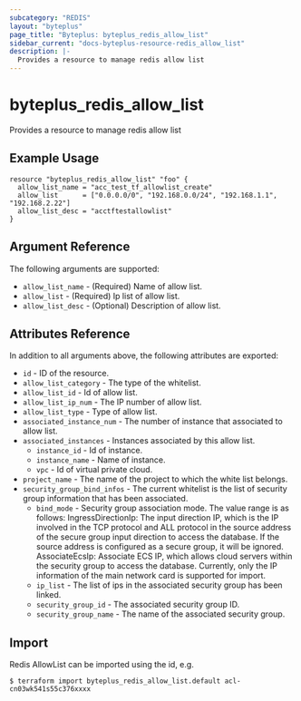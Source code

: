```yaml
---
subcategory: "REDIS"
layout: "byteplus"
page_title: "Byteplus: byteplus_redis_allow_list"
sidebar_current: "docs-byteplus-resource-redis_allow_list"
description: |-
  Provides a resource to manage redis allow list
---
```

# byteplus_redis_allow_list
Provides a resource to manage redis allow list
## Example Usage
```hcl
resource "byteplus_redis_allow_list" "foo" {
  allow_list_name = "acc_test_tf_allowlist_create"
  allow_list      = ["0.0.0.0/0", "192.168.0.0/24", "192.168.1.1", "192.168.2.22"]
  allow_list_desc = "acctftestallowlist"
}
```
## Argument Reference
The following arguments are supported:
* `allow_list_name` - (Required) Name of allow list.
* `allow_list` - (Required) Ip list of allow list.
* `allow_list_desc` - (Optional) Description of allow list.

## Attributes Reference
In addition to all arguments above, the following attributes are exported:
* `id` - ID of the resource.
* `allow_list_category` - The type of the whitelist.
* `allow_list_id` - Id of allow list.
* `allow_list_ip_num` - The IP number of allow list.
* `allow_list_type` - Type of allow list.
* `associated_instance_num` - The number of instance that associated to allow list.
* `associated_instances` - Instances associated by this allow list.
    * `instance_id` - Id of instance.
    * `instance_name` - Name of instance.
    * `vpc` - Id of virtual private cloud.
* `project_name` - The name of the project to which the white list belongs.
* `security_group_bind_infos` - The current whitelist is the list of security group information that has been associated.
    * `bind_mode` - Security group association mode. The value range is as follows: IngressDirectionIp: The input direction IP, which is the IP involved in the TCP protocol and ALL protocol in the source address of the secure group input direction to access the database. If the source address is configured as a secure group, it will be ignored. AssociateEcsIp: Associate ECS IP, which allows cloud servers within the security group to access the database. Currently, only the IP information of the main network card is supported for import.
    * `ip_list` - The list of ips in the associated security group has been linked.
    * `security_group_id` - The associated security group ID.
    * `security_group_name` - The name of the associated security group.


## Import
Redis AllowList can be imported using the id, e.g.
```
$ terraform import byteplus_redis_allow_list.default acl-cn03wk541s55c376xxxx
```

